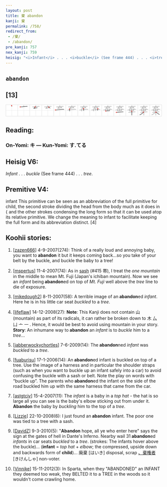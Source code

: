 ```yaml
---
layout: post
title: 棄 abandon
kanji: 棄
permalink: /758/
redirect_from:
 - /棄/
 - /abandon/
pre_kanji: 757
nex_kanji: 759
heisig: "<i>Infant</i> . . . <i>buckle</i> (See frame 444) . . . <i>tree</i>. infant This primitive can be seen as an abbreviation of the full primitive for child, the second stroke dividing the head from the body much as it does in { and the other strokes condensing the long form so that it can be used atop its relative primitive. We change the meaning to infant to facilitate keeping the full form and its abbreviation distinct. [4]"
---
```


## `abandon`

## [13]

<div class="stroke"><img src="../images/E6A384.png" /></div>

## Reading:

### On-Yomi: キ &mdash; Kun-Yomi: す.てる

## Heisig V6:

<i>Infant</i> . . . <i>buckle</i> (See frame 444) . . . <i>tree</i>.

## Premitive V4:

infant This primitive can be seen as an abbreviation of the full primitive for child, the second stroke dividing the head from the body much as it does in { and the other strokes condensing the long form so that it can be used atop its relative primitive. We change the meaning to infant to facilitate keeping the full form and its abbreviation distinct. [4]

## Koohii stories:

1) [<a href="http://kanji.koohii.com/profile/zazen666">zazen666</a>] 4-9-2007(274): Think of a really loud and annoying baby, you want to<strong> abandon</strong> it but it keeps coming back...so you take of your belt by the buckle, and buckle the baby to a tree!

2) [<a href="http://kanji.koohii.com/profile/mspertus">mspertus</a>] 11-4-2007(74): As in <a href="../415">sash</a> (#415 帯), I treat the <em>one</em> <em>mountain</em> in the middle to mean Mt. Fuji (Japan&#039;s ichiban mountain). Now we see an <em>infant</em> being<strong> abandon</strong>ed on top of <em>Mt. Fuji</em> well above the <em>tree</em> line to die of exposure.

3) [<a href="http://kanji.koohii.com/profile/mikedough2">mikedough2</a>] 8-11-2007(58): A terrible image of an<strong> abandon</strong>ed <em>infant</em>. Here he is in his little car seat <em>buckled</em> to a <em>tree</em>.

4) [<a href="http://kanji.koohii.com/profile/lifeflaw">lifeflaw</a>] 14-12-2008(27): <strong>Note</strong>: This Kanji does not contain 山 (mountain) as part of its radicals, it can rather be broken down to 木 厶 凵 亠 一 . Hence, it would be best to avoid using mountain in your story. <strong>Story</strong>: An inhumane way to<strong> abandon</strong> an <em>infant</em> is to <em>buckle</em> him to a <em>tree</em>...

5) [<a href="http://kanji.koohii.com/profile/jabberwockychortles">jabberwockychortles</a>] 7-6-2009(14): The<strong> abandon</strong>ned <em>infant</em> was <em>buckled</em> to a <em>tree</em>.

6) [<a href="http://kanji.koohii.com/profile/fuaburisu">fuaburisu</a>] 17-1-2006(14): An<strong> abandon</strong>ed infant is buckled on top of a tree. Use the image of a harness and in particular the shoulder straps (such as when you want to buckle up an infant safely into a car) to avoid confusing the buckle with a sash or belt. Note the play on words with “buckle up”. The parents who<strong> abandon</strong>ed the infant on the side of the road buckled him up with the same harness that came from the car.

7) [<a href="http://kanji.koohii.com/profile/astgtciv">astgtciv</a>] 15-4-2007(11): The <em>infant</em> is a baby in a <em>top hat</em> - the hat is so large all you can see is the baby&#039;s elbow sticking out from under it.<strong> Abandon</strong> the baby by <em>buckling</em> him to the top of a <em>tree</em>.

8) [<a href="http://kanji.koohii.com/profile/Lizzie">Lizzie</a>] 22-10-2008(6): I just found an<strong> abandon</strong> infant. The poor one was tied to a tree with a sash.

9) [<a href="http://kanji.koohii.com/profile/DavidZ">DavidZ</a>] 9-3-2010(5): &quot;<strong>Abandon</strong> hope, all ye who enter here&quot; says the sign at the gates of hell in Dante&#039;s Inferno. Nearby wail 31<strong> abandon</strong>ed <em>infants</em> in car seats <em>buckled</em> to a <em>tree</em>. (strokes: The infants hover above the buckle)... (<strong>infant</strong> = <em>top hat</em> + <em>elbow</em>; the compressed, upside down and backwards form of <strong>child</strong>)... 廃棄 [はいき] disposal, scrap <a href="midori://search?text=、棄権者">、棄権者</a> [きけんしゃ] non-voter.

10) [<a href="http://kanji.koohii.com/profile/Vinnike">Vinnike</a>] 15-11-2012(3): In Sparta, when they &quot;ABANDONED&quot; an INFANT they deemed too weak, they BELTED it to a TREE in the woods so it wouldn&#039;t come crawling home.
